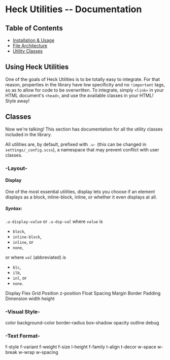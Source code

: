 # Heck Utilities -- Documentation 
## Table of Contents
- [Installation &amp; Usage](./usage.md)
- [File Architecture](./architecture.md)
- [Utility Classes](./utilities/readme.md)


## Using Heck Utilities
One of the goals of Heck Utilities is to be totally easy to integrate. For that reason, properties in the library have low specificity and no `!important` tags, so as to allow for code to be overwritten. To integrate, simply `<link>` in your HTML document's `<head>`, and use the available classes in your HTML! Style away!



## Classes
Now we're talking! This section has documentation for all the utility classes included in the library.

All utilities are, by default, prefixed with `.u-` (this can be changed in `settings/_config.scss`), a namespace that may prevent conflict with user classes.

### -Layout-

#### Display
One of the most essential utilities, display lets you choose if an element displays as a block, inline-block, inline, or whether it even displays at all. 
##### Syntax: 
<code>.u-display-*value*</code> or <code>.u-dsp-*val*</code>
where <code>*value*</code> is 
- `block`,
- `inline-block`,
- `inline`, or
- `none`,

or where <code>*val*</code> (abbreviated) is
- `blc`,
- `ilb`,
- `inl`, or
- `none`.



Display
  Flex
  Grid
Position
  z-position
Float
Spacing
  Margin
  Border
  Padding
Dimension
  width
  height

### -Visual Style-
color 
background-color
border-radius
box-shadow
opacity
outline
debug

### -Text Format-
f-style
f-variant
f-weight
f-size
l-height
f-family
t-align
t-decor
w-space
w-break
w-wrap
w-spacing
